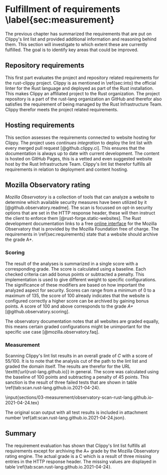 # Fulfillment of requirements \label{sec:measurement}
<!-- Reviewed: 1x rewritten -->
The previous chapter has summarized the requirements that are put on Clippy's lint list and provided additional information and reasoning behind them. This section will investigate to which extent these are currently fulfilled. The goal is to identify key areas that could be improved.

## Repository requirements
<!-- Reviewed: 1x newly written. -->
This first part evaluates the project and repository related requirements for the rust-clippy project. Clippy is as mentioned in \ref{sec:into} the official linter for the Rust language and deployed as part of the Rust installation. This makes Clippy an affiliated project to the Rust organization. The project repository is a part of the rust-lang organization an GitHub and therefor also satisfies the requirement of being managed by the Rust Infrastructure Team. Clippy therefor meets the project related requirements.

## Hosting requirements
<!-- Reviewed: 1x newly written. -->
This section assesses the requirements connected to website hosting for Clippy. The project uses _continues integration_ to deploy the lint list with every merged pull request [@github.clippy.ci]. This ensures that the documentation is always up to date with current development. The content is hosted on GitHub Pages, this is a vetted and even suggested website host by the Rust Infrastructure Team. Clippy's lint list therefor fulfills all requirements in relation to deployment and content hosting.

## Mozilla Observatory rating
<!-- Reviewed: 1x rewritten -->
_Mozilla Observatory_ is a collection of tools that can analyze a website to determine which available security measures have been utilized by it [@github.observatory.readme]. The scan is focussed on opt-in security options that are set in the HTTP response header, these will then instruct the client to enforce them [@rust-forge.static-websites]. The Rust development documentation links to a free [online interface](https://observatory.mozilla.org/) for the Mozilla Observatory that is provided by the Mozilla Foundation free of charge. The requirements in \ref{sec:requirements} state that a website should archive the grade A+.

### Scoring
<!-- Reviewed: 1x slightly changed -->
The result of the analyses is summarized in a single score with a corresponding grade. The score is calculated using a baseline. Each checked criteria can add bonus points or subtracted a penalty. This implementation is used to give different weight to specific configurations. The significance of these modifiers are based on how important the analyzed aspect for security. Scores can range from a minimum of 0 to a maximum of 135, the score of 100 already indicates that the website is configured correctly a higher score can be archived by gaining bonus points. A score of 100 and above corresponds to the grade _A+_ [@github.observatory.scoring].

The observatory documentation notes that all websites are graded equally, this means certain graded configurations might be unimportant for the specific use case [@mozilla.observatory.faq].

### Measurement
<!-- Reviewed: 1x slightly changed -->
Scanning Clippy's lint list results in an overall grade of _C_ with a score of 55/100. It is to note that the analysis cut of the path to the lint list and graded the domain itself. The results are therefor for the URL \texttt{\url{rust-lang.github.io}} in general. The score was calculated using the baseline of 100 points and subtracting a penalty of 45 points. This sanction is the result of three failed tests that are shown in table \ref{tab:scan.rust-lang.github.io.2021-04-24}.

\input{sections/03-measurement/observatory-scan-rust-lang.github.io-2021-04-24.tex}

The original scan output with all test results is included in attachment number \ref{att:scan.rust-lang.github.io.2021-04-24.json}.

## Summary
<!-- Reviewed: 1x newly written. -->
The requirement evaluation has shown that Clippy's lint list fulfills all requirements except for archiving the A+ grade by the Mozilla Observatory rating engine. The actual grade is a C which is a result of three missing entries in the HTTP response header. The missing values are displayed in table \ref{tab:scan.rust-lang.github.io.2021-04-24}.

